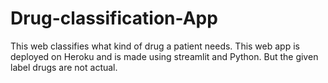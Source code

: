 # Drug-classification-App
This web classifies what kind of drug a patient needs. This web app is deployed on Heroku and is made using streamlit and Python. But the given label drugs are not actual.
